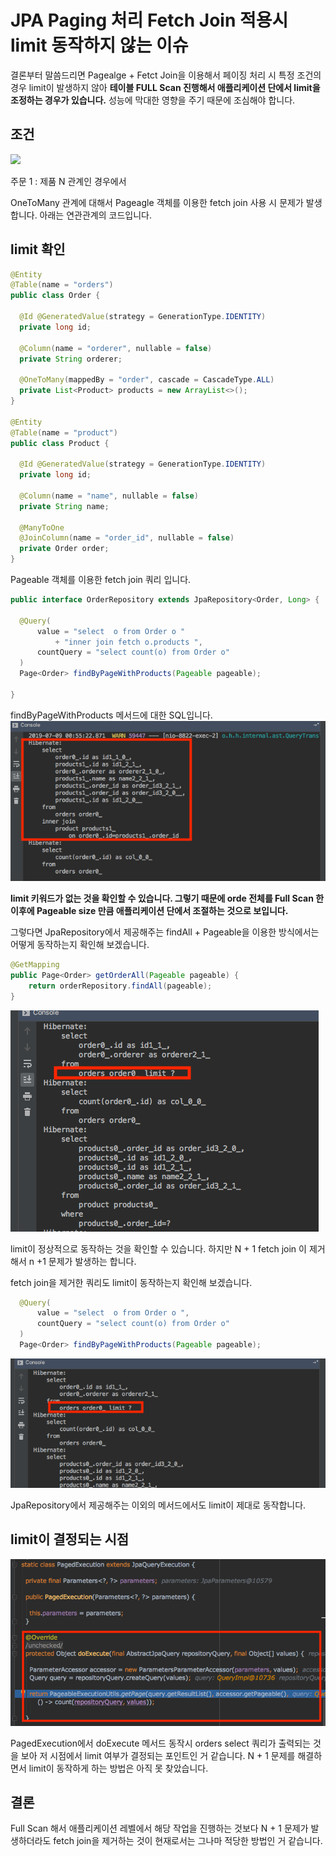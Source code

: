 # JPA Paging 처리 Fetch Join 적용시 limit 동작하지 않는 이슈
결론부터 말씀드리면 Pagealge + Fetct Join을 이용해서 페이징 처리 시 특정 조건의 경우 limit이 발생하지 않아 **테이블 FULL Scan 진행해서 애플리케이션 단에서 limit을 조정하는 경우가 있습니다.** 성능에 막대한 영향을 주기 때문에 조심해야 합니다.

## 조건
![](/images/table.png)

주문 1 : 제품 N 관계인 경우에서 

OneToMany 관계에 대해서 Pageagle 객체를 이용한 fetch join 사용 시 문제가 발생합니다. 아래는 연관관계의 코드입니다.

## limit 확인

```java
@Entity
@Table(name = "orders")
public class Order {

  @Id @GeneratedValue(strategy = GenerationType.IDENTITY)
  private long id;

  @Column(name = "orderer", nullable = false)
  private String orderer;

  @OneToMany(mappedBy = "order", cascade = CascadeType.ALL)
  private List<Product> products = new ArrayList<>();
}

@Entity
@Table(name = "product")
public class Product {

  @Id @GeneratedValue(strategy = GenerationType.IDENTITY)
  private long id;

  @Column(name = "name", nullable = false)
  private String name;

  @ManyToOne
  @JoinColumn(name = "order_id", nullable = false)
  private Order order;
}
```

Pageable 객체를 이용한 fetch join 쿼리 입니다.

```java
public interface OrderRepository extends JpaRepository<Order, Long> {

  @Query(
      value = "select  o from Order o "
          + "inner join fetch o.products ",
      countQuery = "select count(o) from Order o"
  )
  Page<Order> findByPageWithProducts(Pageable pageable);

}
```

findByPageWithProducts 메서드에 대한 SQL입니다.
![](images/fetch-join-sql.png)

**limit 키워드가 없는 것을 확인할 수 있습니다. 그렇기 때문에 orde 전체를 Full Scan 한 이후에 Pageable size 만큼 애플리케이션 단에서 조절하는 것으로 보입니다.**

그렇다면 JpaRepository에서 제공해주는 findAll + Pageable을 이용한 방식에서는 어떻게 동작하는지 확인해 보겠습니다.

```java 
@GetMapping
public Page<Order> getOrderAll(Pageable pageable) {
    return orderRepository.findAll(pageable);
}
```
![](images/limit-query.png)

limit이 정상적으로 동작하는 것을 확인할 수 있습니다. 하지만 N + 1 fetch join 이 제거해서 n +1 문제가 발생하는 합니다.

fetch join을 제거한 쿼리도 limit이 동작하는지 확인해 보겠습니다.
```java
  @Query(
      value = "select  o from Order o ",
      countQuery = "select count(o) from Order o"
  )
  Page<Order> findByPageWithProducts(Pageable pageable);
```
![](images/limt2.png)

JpaRepository에서 제공해주는 이외의 메서드에서도 limit이 제대로 동작합니다.

## limit이 결정되는 시점
![](images/limit-point.png)

PagedExecution에서 doExecute 메서드 동작시 orders select 쿼리가 출력되는 것을 보아 저 시점에서 limit 여부가 결정되는 포인트인 거 같습니다. N + 1 문제를 해결하면서 limit이 동작하게 하는 방법은 아직 못 찾았습니다.

## 결론
Full Scan 해서 애플리케이션 레벨에서 해당 작업을 진행하는 것보다 N + 1 문제가 발생하더라도 fetch join을 제거하는 것이 현재로서는 그나마 적당한 방법인 거 같습니다.
